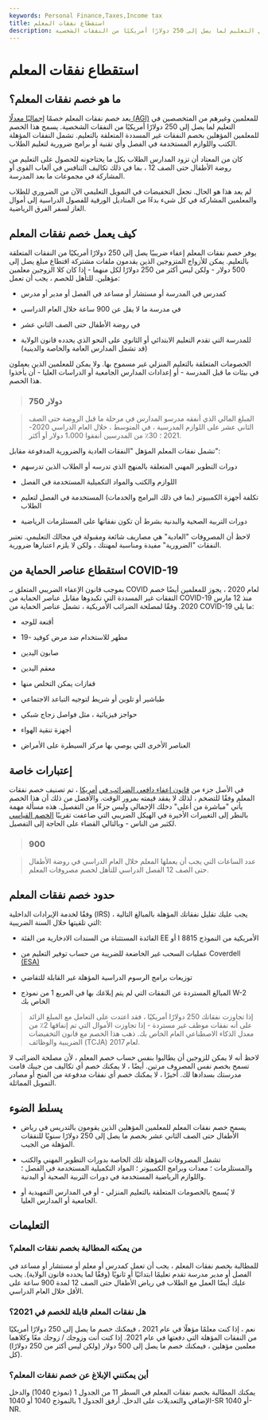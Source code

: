 ```yaml
---
keywords: Personal Finance,Taxes,Income tax
title: استقطاع نفقات المعلم
description: يعد خصم نفقات المعلم بمثابة إعفاء ضريبي للمدرسين وغيرهم من المتخصصين في التعليم لما يصل إلى 250 دولارًا أمريكيًا من النفقات الشخصية.
---
```


# استقطاع نفقات المعلم
## ما هو خصم نفقات المعلم؟

يعد خصم نفقات المعلم خصمًا [إجماليًا معدلًا (AGI)](/agi) للمعلمين وغيرهم من المتخصصين في التعليم لما يصل إلى 250 دولارًا أمريكيًا من النفقات الشخصية. يسمح هذا الخصم للمعلمين المؤهلين بخصم النفقات غير المسددة المتعلقة بالتعليم. تشمل النفقات المؤهلة الكتب واللوازم المستخدمة في الفصل وأي تقنية أو برامج ضرورية لتعليم الطلاب.

كان من المعتاد أن تزود المدارس الطلاب بكل ما يحتاجونه للحصول على التعليم من روضة الأطفال حتى الصف 12 ، بما في ذلك تكاليف التنافس في ألعاب القوى أو المشاركة في مجموعات ما بعد المدرسة.

لم يعد هذا هو الحال. تجعل التخفيضات في التمويل التعليمي الآن من الضروري للطلاب والمعلمين المشاركة في كل شيء بدءًا من المناديل الورقية للفصول الدراسية إلى أموال الغاز لسفر الفرق الرياضية.

## كيف يعمل خصم نفقات المعلم

يوفر خصم نفقات المعلم إعفاء ضريبيًا يصل إلى 250 دولارًا أمريكيًا من النفقات المتعلقة بالتعليم. يمكن للأزواج المتزوجين الذين يقدمون ملفات مشتركة اقتطاع مبلغ يصل إلى 500 دولار - ولكن ليس أكثر من 250 دولارًا لكل منهما - إذا كان كلا الزوجين معلمين مؤهلين. للتأهل للخصم ، يجب أن تعمل:

- كمدرس في المدرسة أو مستشار أو مساعد في الفصل أو مدير أو مدرس

- في مدرسة ما لا يقل عن 900 ساعة خلال العام الدراسي

- في روضة الأطفال حتى الصف الثاني عشر

- للمدرسة التي تقدم التعليم الابتدائي أو الثانوي على النحو الذي يحدده قانون الولاية (قد تشمل المدارس العامة والخاصة والدينية)

الخصومات المتعلقة بالتعليم المنزلي غير مسموح بها. ولا يمكن للمعلمين الذين يعملون في بيئات ما قبل المدرسة - أو إعدادات المدارس الجامعية أو الدراسات العليا - أن يأخذوا هذا الخصم.

> ### 750 دولار

> المبلغ المالي الذي أنفقه مدرسو المدارس في مرحلة ما قبل الروضة حتى الصف الثاني عشر على اللوازم المدرسية ، في المتوسط ، خلال العام الدراسي 2020-2021 ؛ 30٪ من المدرسين أنفقوا 1،000 دولار أو أكثر.

>

تشمل نفقات المعلم المؤهل "النفقات العادية والضرورية المدفوعة مقابل":

- دورات التطوير المهني المتعلقة بالمنهج الذي تدرسه أو الطلاب الذين تدرسهم

- اللوازم والكتب والمواد التكميلية المستخدمة في الفصل

- تكلفة أجهزة الكمبيوتر (بما في ذلك البرامج والخدمات) المستخدمة في الفصل لتعليم الطلاب

- دورات التربية الصحية والبدنية بشرط أن تكون نفقاتها على المستلزمات الرياضية

لاحظ أن المصروفات "العادية" هي مصاريف شائعة ومقبولة في مجالك التعليمي. تعتبر النفقات "الضرورية" مفيدة ومناسبة لمهنتك ، ولكن لا يلزم اعتبارها ضرورية.

## استقطاع عناصر الحماية من COVID-19

بموجب قانون الإعفاء الضريبي المتعلق بـ COVID لعام 2020 ، يجوز للمعلمين أيضًا خصم النفقات غير المسددة التي تكبدوها مقابل عناصر الحماية من COVID-19 منذ 12 مارس 2020. وفقًا لمصلحة الضرائب الأمريكية ، تشمل عناصر الحماية من COVID-19 ما يلي:

- أقنعة للوجه

- مطهر للاستخدام ضد مرض كوفيد -19

- صابون اليدين

- معقم اليدين

- قفازات يمكن التخلص منها

- طباشير أو تلوين أو شريط لتوجيه التباعد الاجتماعي

- حواجز فيزيائية ، مثل فواصل زجاج شبكي

- أجهزة تنقية الهواء

- العناصر الأخرى التي يوصي بها مركز السيطرة على الأمراض

## إعتبارات خاصة

في الأصل جزء من [قانون إعفاء دافعي الضرائب في](/american-taxpayer-relief-act-2012) [أمريكا](/american-taxpayer-relief-act-2012) ، تم تصنيف خصم نفقات المعلم وفقًا للتضخم ، لذلك لا يفقد قيمته بمرور الوقت. والأفضل من ذلك أن هذا الخصم يأتي "مباشرة من أعلى" دخلك الإجمالي وليس جزءًا من التفصيل. هذه مسألة مهمة بالنظر إلى التغييرات الأخيرة في الهيكل الضريبي التي ضاعفت تقريبًا [الخصم القياسي](/standarddeduction) لكثير من الناس - وبالتالي القضاء على الحاجة إلى التفصيل.

> ### 900

> عدد الساعات التي يجب أن يعملها المعلم خلال العام الدراسي في روضة الأطفال حتى الصف 12 الفصل الدراسي للتأهل لخصم مصروفات المعلم.

>

## حدود خصم نفقات المعلم

وفقًا لخدمة الإيرادات الداخلية (IRS) ، يجب عليك تقليل نفقاتك المؤهلة بالمبالغ التالية التي تلقيتها خلال السنة الضريبية:

- الفائدة المستثناة من السندات الادخارية من الفئة EE أو I الأمريكية من النموذج 8815

- عمليات السحب غير الخاضعة للضريبة من حساب توفير التعليم من Coverdell [(ESA)](/coverdellesa)

- توزيعات برامج الرسوم الدراسية المؤهلة غير القابلة للتقاضي

- المبالغ المستردة عن النفقات التي لم يتم إبلاغك بها في المربع 1 من نموذج W-2 الخاص بك

> إذا تجاوزت نفقاتك 250 دولارًا أمريكيًا ، فقد اعتدت على التعامل مع المبلغ الزائد على أنه نفقات موظف غير مستردة - إذا تجاوزت الأموال التي تم إنفاقها 2٪ من معدل الذكاء الاصطناعي العام الخاص بك. ذهب هذا الخصم مع قانون التخفيضات الضريبية والوظائف (TCJA) لعام 2017.

>

لاحظ أنه لا يمكن للزوجين أن يطالبوا بنفس حساب خصم المعلم ، لأن مصلحة الضرائب لا تسمح بخصم نفس المصروف مرتين. أيضًا ، لا يمكنك خصم أي تكاليف من جيبك قامت مدرستك بسدادها لك. أخيرًا ، لا يمكنك خصم أي نفقات مدفوعة من المنح أو مصادر التمويل المماثلة.

## يسلط الضوء

- يسمح خصم نفقات المعلم للمعلمين المؤهلين الذين يقومون بالتدريس في رياض الأطفال حتى الصف الثاني عشر بخصم ما يصل إلى 250 دولارًا سنويًا للنفقات المؤهلة من الجيب.

- تشمل المصروفات المؤهلة تلك الخاصة بدورات التطوير المهني والكتب والمستلزمات ؛ معدات وبرامج الكمبيوتر ؛ المواد التكميلية المستخدمة في الفصل ؛ واللوازم الرياضية المستخدمة في دورات التربية الصحية أو البدنية.

- لا يُسمح بالخصومات المتعلقة بالتعليم المنزلي - أو في المدارس التمهيدية أو الجامعية أو المدارس العليا.

## التعليمات

### من يمكنه المطالبة بخصم نفقات المعلم؟

للمطالبة بخصم نفقات المعلم ، يجب أن تعمل كمدرس أو معلم أو مستشار أو مساعد في الفصل أو مدير مدرسة تقدم تعليمًا ابتدائيًا أو ثانويًا (وفقًا لما يحدده قانون الولاية). يجب عليك أيضًا العمل مع الطلاب في رياض الأطفال حتى الصف 12 لمدة 900 ساعة على الأقل خلال العام الدراسي.

### هل نفقات المعلم قابلة للخصم في 2021؟

نعم ، إذا كنت معلمًا مؤهلًا في عام 2021 ، فيمكنك خصم ما يصل إلى 250 دولارًا أمريكيًا من النفقات المؤهلة التي دفعتها في عام 2021. إذا كنت أنت وزوجك / زوجك معًا وكلاهما معلمين مؤهلين ، فيمكنك خصم ما يصل إلى 500 دولار (ولكن ليس أكثر من 250 دولارًا) كل).

### أين يمكنني الإبلاغ عن خصم نفقات المعلم؟

يمكنك المطالبة بخصم نفقات المعلم في السطر 11 من الجدول 1 (نموذج 1040) والدخل الإضافي والتعديلات على الدخل. أرفق الجدول 1 بالنموذج 1040 أو 1040-SR أو 1040-NR.

